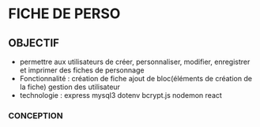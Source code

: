 # FICHE DE PERSO

## OBJECTIF

- permettre aux utilisateurs de créer, personnaliser, modifier, enregistrer et imprimer des fiches de personnage
- Fonctionnalité :
  création de fiche
  ajout de bloc(éléments de création de la fiche)
  gestion des utilisateur
- technologie :
  express
  mysql3
  dotenv
  bcrypt.js
  nodemon
  react

### CONCEPTION
